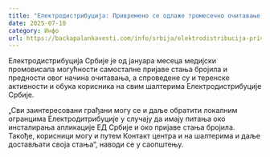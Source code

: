```yaml
---
title: "Електродистрибуција: Привремено се одлаже тромесечно очитавање бројила"
date: 2025-07-10
category: Инфо
url: https://backapalankavesti.com/info/srbija/elektrodistribucija-privremeno-se-odlaze-tromesecno-ocitavanje-brojila/
---
```


Електродистрибуција Србије је од јануара месеца медијски промовисала могућности самосталне пријаве стања бројила и предности овог начина очитавања, а спроведене су и теренске активности и обука корисника на свим шалтерима Електродистрибуције Србије.

„Сви заинтересовани грађани могу се и даље обратити локалним огранцима Електродитрибуције у случају да имају питања око инсталирања апликације ЕД Србије и око пријаве стања бројила. Такође, корисници могу и путем Контакт центра и на шалтерима и даље достављати своја стања“, наводи се у саопштењу.
